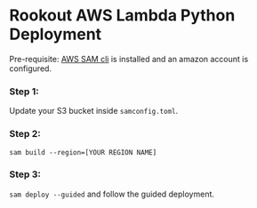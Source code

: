 # Rookout AWS Lambda Python Deployment

Pre-requisite:
[AWS SAM cli](https://docs.aws.amazon.com/serverless-application-model/latest/developerguide/serverless-sam-cli-install.html) is installed and an amazon account is configured.

### Step 1:
Update your S3 bucket inside `samconfig.toml`.

### Step 2:
```sam build --region=[YOUR REGION NAME]```

### Step 3:
```sam deploy --guided``` and follow the guided deployment.